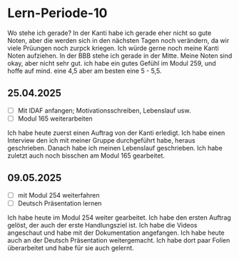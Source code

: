 # Lern-Periode-10

Wo stehe ich gerade? 
In der Kanti habe ich gerade eher nicht so gute Noten, aber die werden sich in den nächsten Tagen noch verändern, da wir viele Prüungen noch zurpck kriegen. Ich würde gerne noch meine Kanti Noten aufziehen. In der BBB stehe ich gerade in der Mitte. Meine Noten sind okay, aber nicht sehr gut. ich habe ein gutes Gefühl im Modul 259, und hoffe auf mind. eine 4,5 aber am besten eine 5 - 5,5.

## 25.04.2025
- [ ] Mit IDAF anfangen; Motivationsschreiben, Lebenslauf usw.
- [ ] Modul 165 weiterarbeiten

Ich habe heute zuerst einen Auftrag von der Kanti erledigt. Ich habe einen Interview den ich mit meiner Gruppe durchgeführt habe, heraus geschrieben. Danach habe ich meinen Lebenslauf geschrieben. Ich habe zuletzt auch noch bisschen am Modul 165 gearbeitet.


## 09.05.2025
- [ ] mit Modul 254 weiterfahren
- [ ] Deutsch Präsentation lernen

Ich habe heute im Modul 254 weiter gearbeitet. Ich habe den ersten Auftrag gelöst, der auch der erste Handlungsziel ist. Ich habe die Videos angeschaut und habe mit der Dokumentation angefangen. Ich habe heute auch an der Deutsch Präsentation weitergemacht. Ich habe dort paar Folien überarbeitet und habe für sie auch gelernt.
